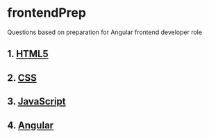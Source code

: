 # frontendPrep
Questions based on preparation for Angular frontend developer role

## 1. [HTML5](html5/html5.md)
## 2. [CSS](css.md)
## 3. [JavaScript](javascript.md)
## 4. [Angular](angular.md)
